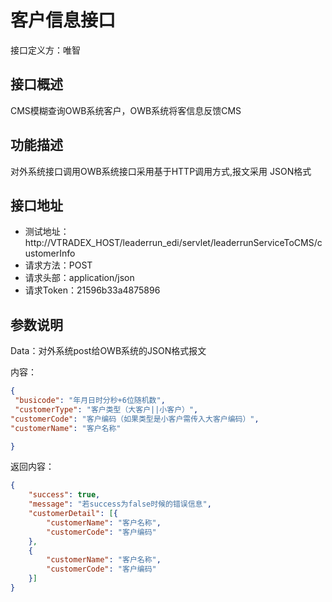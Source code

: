 # 客户信息接口

接口定义方：唯智

## 接口概述

  CMS模糊查询OWB系统客户，OWB系统将客信息反馈CMS

## 功能描述

  对外系统接口调用OWB系统接口采用基于HTTP调用方式,报文采用 JSON格式
  
## 接口地址  
  
  * 测试地址：http://VTRADEX_HOST/leaderrun_edi/servlet/leaderrunServiceToCMS/customerInfo
  * 请求方法：POST
  * 请求头部：application/json
  * 请求Token：21596b33a4875896
  
## 参数说明
  
  Data：对外系统post给OWB系统的JSON格式报文 
  
  内容：
   ```json
{
	"busicode": "年月日时分秒+6位随机数",
	"customerType": "客户类型（大客户||小客户）",
  "customerCode": "客户编码（如果类型是小客户需传入大客户编码）",
  "customerName": "客户名称"
  
}
```
      	 
返回内容：

```json
{
    "success": true,
    "message": "若success为false时候的错误信息",
    "customerDetail": [{
        "customerName": "客户名称",
        "customerCode": "客户编码"
    },
    {
        "customerName": "客户名称",
        "customerCode": "客户编码"
    }]
}
```
